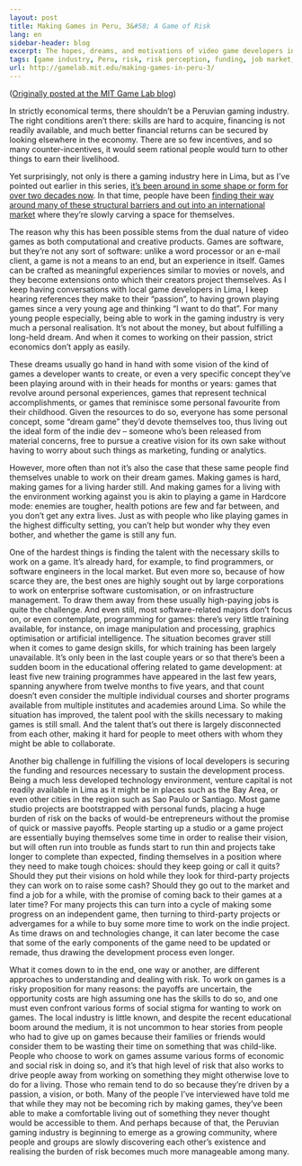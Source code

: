 ```yaml
---
layout: post
title: Making Games in Peru, 3&#58; A Game of Risk
lang: en
sidebar-header: blog
excerpt: The hopes, dreams, and motivations of video game developers in Lima, Peru.
tags: [game industry, Peru, risk, risk perception, funding, job market, talent, skill building]
url: http://gamelab.mit.edu/making-games-in-peru-3/
---
```

([Originally posted at the MIT Game Lab blog](http://gamelab.mit.edu/making-games-in-peru-3/))

In strictly economical terms, there shouldn’t be a Peruvian gaming industry. The right conditions aren’t there: skills are hard to acquire, financing is not readily available, and much better financial returns can be secured by looking elsewhere in the economy. There are so few incentives, and so many counter-incentives, it would seem rational people would turn to other things to earn their livelihood.

Yet surprisingly, not only is there a gaming industry here in Lima, but as I’ve pointed out earlier in this series, [it’s been around in some shape or form for over two decades now](/2013/06/17/making-games-in-peru.html). In that time, people have been [finding their way around many of these structural barriers and out into an international market](/2013/07/08/making-games-in-peru-2.html) where they’re slowly carving a space for themselves.

The reason why this has been possible stems from the dual nature of video games as both computational and creative products. Games are software, but they’re not any sort of software: unlike a word processor or an e-mail client, a game is not a means to an end, but an experience in itself. Games can be crafted as meaningful experiences similar to movies or novels, and they become extensions onto which their creators project themselves. As I keep having conversations with local game developers in Lima, I keep hearing references they make to their “passion”, to having grown playing games since a very young age and thinking “I want to do that”. For many young people especially, being able to work in the gaming industry is very much a personal realisation. It’s not about the money, but about fulfilling a long-held dream. And when it comes to working on their passion, strict economics don’t apply as easily.

These dreams usually go hand in hand with some vision of the kind of games a developer wants to create, or even a very specific concept they’ve been playing around with in their heads for months or years: games that revolve around personal experiences, games that represent technical accomplishments, or games that reminisce some personal favourite from their childhood. Given the resources to do so, everyone has some personal concept, some “dream game” they’d devote themselves too, thus living out the ideal form of the indie dev – someone who’s been released from material concerns, free to pursue a creative vision for its own sake without having to worry about such things as marketing, funding or analytics.

However, more often than not it’s also the case that these same people find themselves unable to work on their dream games. Making games is hard, making games for a living harder still. And making games for a living with the environment working against you is akin to playing a game in Hardcore mode: enemies are tougher, health potions are few and far between, and you don’t get any extra lives. Just as with people who like playing games in the highest difficulty setting, you can’t help but wonder why they even bother, and whether the game is still any fun.

One of the hardest things is finding the talent with the necessary skills to work on a game. It’s already hard, for example, to find programmers, or software engineers in the local market. But even more so, because of how scarce they are, the best ones are highly sought out by large corporations to work on enterprise software customisation, or on infrastructure management. To draw them away from these usually high-paying jobs is quite the challenge. And even still, most software-related majors don’t focus on, or even contemplate, programming for games: there’s very little training available, for instance, on image manipulation and processing, graphics optimisation or artificial intelligence. The situation becomes graver still when it comes to game design skills, for which training has been largely unavailable. It’s only been in the last couple years or so that there’s been a sudden boom in the educational offering related to game development: at least five new training programmes have appeared in the last few years, spanning anywhere from twelve months to five years, and that count doesn’t even consider the multiple individual courses and shorter programs available from multiple institutes and academies around Lima. So while the situation has improved, the talent pool with the skills necessary to making games is still small. And the talent that’s out there is largely disconnected from each other, making it hard for people to meet others with whom they might be able to collaborate.

Another big challenge in fulfilling the visions of local developers is securing the funding and resources necessary to sustain the development process. Being a much less developed technology environment, venture capital is not readily available in Lima as it might be in places such as the Bay Area, or even other cities in the region such as Sao Paulo or Santiago. Most game studio projects are bootstrapped with personal funds, placing a huge burden of risk on the backs of would-be entrepreneurs without the promise of quick or massive payoffs. People starting up a studio or a game project are essentially buying themselves some time in order to realise their vision, but will often run into trouble as funds start to run thin and projects take longer to complete than expected, finding themselves in a position where they need to make tough choices: should they keep going or call it quits? Should they put their visions on hold while they look for third-party projects they can work on to raise some cash? Should they go out to the market and find a job for a while, with the promise of coming back to their games at a later time? For many projects this can turn into a cycle of making some progress on an independent game, then turning to third-party projects or advergames for a while to buy some more time to work on the indie project. As time draws on and technologies change, it can later become the case that some of the early components of the game need to be updated or remade, thus drawing the development process even longer.

What it comes down to in the end, one way or another, are different approaches to understanding and dealing with risk. To work on games is a risky proposition for many reasons: the payoffs are uncertain, the opportunity costs are high assuming one has the skills to do so, and one must even confront various forms of social stigma for wanting to work on games. The local industry is little known, and despite the recent educational boom around the medium, it is not uncommon to hear stories from people who had to give up on games because their families or friends would consider them to be wasting their time on something that was child-like. People who choose to work on games assume various forms of economic and social risk in doing so, and it’s that high level of risk that also works to drive people away from working on something they might otherwise love to do for a living. Those who remain tend to do so because they’re driven by a passion, a vision, or both. Many of the people I’ve interviewed have told me that while they may not be becoming rich by making games, they’ve been able to make a comfortable living out of something they never thought would be accessible to them. And perhaps because of that, the Peruvian gaming industry is beginning to emerge as a growing community, where people and groups are slowly discovering each other’s existence and realising the burden of risk becomes much more manageable among many.